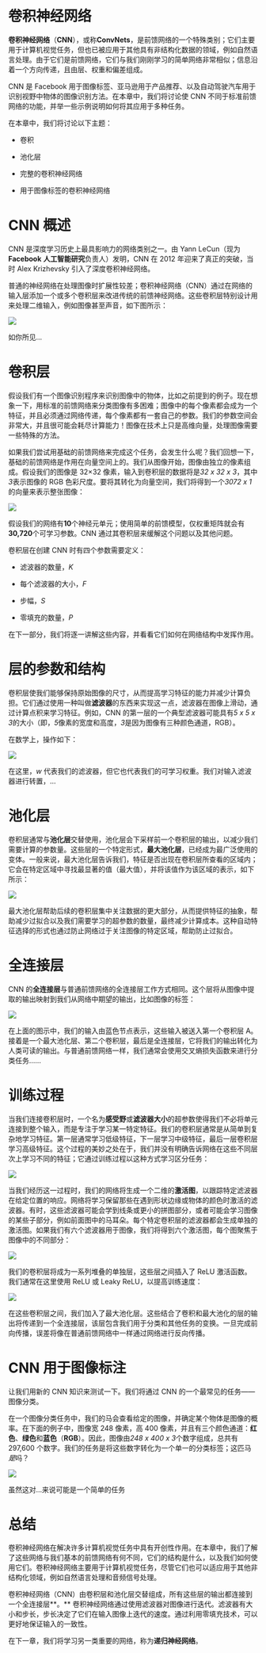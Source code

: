 # 卷积神经网络

**卷积神经网络**（**CNN**），或称**ConvNets**，是前馈网络的一个特殊类别；它们主要用于计算机视觉任务，但也已被应用于其他具有非结构化数据的领域，例如自然语言处理。由于它们是前馈网络，它们与我们刚刚学习的简单网络非常相似；信息沿着一个方向传递，且由层、权重和偏差组成。

CNN 是 Facebook 用于图像标签、亚马逊用于产品推荐、以及自动驾驶汽车用于识别视野中物体的图像识别方法。在本章中，我们将讨论使 CNN 不同于标准前馈网络的功能，并举一些示例说明如何将其应用于多种任务。

在本章中，我们将讨论以下主题：

+   卷积

+   池化层

+   完整的卷积神经网络

+   用于图像标签的卷积神经网络

# CNN 概述

CNN 是深度学习历史上最具影响力的网络类别之一。由 Yann LeCun（现为**Facebook** **人工智能研究**负责人）发明，CNN 在 2012 年迎来了真正的突破，当时 Alex Krizhevsky 引入了深度卷积神经网络。

普通的神经网络在处理图像时扩展性较差；卷积神经网络（CNN）通过在网络的输入层添加一个或多个卷积层来改进传统的前馈神经网络。这些卷积层特别设计用来处理二维输入，例如图像甚至声音，如下图所示：

![](img/1fb7dbc0-ba45-4829-a8ca-222b42a22d13.png)

如你所见...

# 卷积层

假设我们有一个图像识别程序来识别图像中的物体，比如之前提到的例子。现在想象一下，用标准的前馈网络来分类图像有多困难；图像中的每个像素都会成为一个特征，并且必须通过网络传递，每个像素都有一套自己的参数。我们的参数空间会非常大，并且很可能会耗尽计算能力！图像在技术上只是高维向量，处理图像需要一些特殊的方法。

如果我们尝试用基础的前馈网络来完成这个任务，会发生什么呢？我们回想一下，基础的前馈网络是作用在向量空间上的。我们从图像开始，图像由独立的像素组成。假设我们的图像是 32×32 像素，输入到卷积层的数据将是*32 x 32 x 3*，其中*3*表示图像的 RGB 色彩尺度。要将其转化为向量空间，我们将得到一个*3072 x 1*的向量来表示整张图像：

![](img/a32d2a13-e0b9-4a6a-aaf0-49bad075facb.png)

假设我们的网络有**10**个神经元单元；使用简单的前馈模型，仅权重矩阵就会有**30,720**个可学习参数。CNN 通过其卷积层来缓解这个问题以及其他问题。

卷积层在创建 CNN 时有四个参数需要定义：

+   滤波器的数量，*K*

+   每个滤波器的大小，*F*

+   步幅，*S*

+   零填充的数量，*P*

在下一部分，我们将逐一讲解这些内容，并看看它们如何在网络结构中发挥作用。

# 层的参数和结构

卷积层使我们能够保持原始图像的尺寸，从而提高学习特征的能力并减少计算负担。它们通过使用一种叫做**滤波器**的东西来实现这一点，滤波器在图像上滑动，通过计算点积来学习特征。例如，CNN 的第一层的一个典型滤波器可能具有*5 x 5 x 3*的大小（即，*5*像素的宽度和高度，*3*是因为图像有三种颜色通道，RGB）。

在数学上，操作如下：

![](img/0c5e4230-d491-4f74-864f-ed054c9ad84d.png)

在这里，*w* 代表我们的滤波器，但它也代表我们的可学习权重。我们对输入滤波器进行转置，...

# 池化层

卷积层通常与**池化层**交替使用，池化层会下采样前一个卷积层的输出，以减少我们需要计算的参数量。这些层的一个特定形式，**最大池化层**，已经成为最广泛使用的变体。一般来说，最大池化层告诉我们，特征是否出现在卷积层所查看的区域内；它会在特定区域中寻找最显著的值（最大值），并将该值作为该区域的表示，如下所示：

![](img/bafe3b38-c671-4e75-be57-9325252498a3.png)

最大池化层帮助后续的卷积层集中关注数据的更大部分，从而提供特征的抽象，帮助减少过拟合以及我们需要学习的超参数的数量，最终减少计算成本。这种自动特征选择的形式也通过防止网络过于关注图像的特定区域，帮助防止过拟合。

# 全连接层

CNN 的**全连接层**与普通前馈网络的全连接层工作方式相同。这个层将从图像中提取的输出映射到我们从网络中期望的输出，比如图像的标签：

![](img/85b80730-0f00-4d28-b8c2-df0383730a18.png)

在上面的图示中，我们的输入由蓝色节点表示，这些输入被送入第一个卷积层 A。接着是一个最大池化层、第二个卷积层，最后是全连接层，它将我们的输出转化为人类可读的输出。与普通前馈网络一样，我们通常会使用交叉熵损失函数来进行分类任务……

# 训练过程

当我们连接卷积层时，一个名为**感受野**或**滤波器大小**的超参数使得我们不必将单元连接到整个输入，而是专注于学习某一特定特征。我们的卷积层通常是从简单到复杂地学习特征。第一层通常学习低级特征，下一层学习中级特征，最后一层卷积层学习高级特征。这个过程的美妙之处在于，我们并没有明确告诉网络在这些不同层次上学习不同的特征；它通过训练过程以这种方式学习区分任务：

![](img/0da64743-509a-4be8-9549-0a7674c648a7.png)

当我们经历这一过程时，我们的网络将生成一个二维的**激活图**，以跟踪特定滤波器在给定位置的响应。网络将学习保留那些在遇到形状边缘或物体的颜色时激活的滤波器。有时，这些滤波器可能会学到线条或更小的拼图部分，或者可能会学习图像的某些子部分，例如前面图中的马耳朵。每个特定卷积层的滤波器都会生成单独的激活图。如果我们有六个滤波器用于图像，我们将得到六个激活图，每个图聚焦于图像中的不同部分：

![](img/eb448261-bb5d-4ba1-baf7-0be7192fabde.png)

我们的卷积层将成为一系列堆叠的单独层，这些层之间插入了 ReLU 激活函数。我们通常在这里使用 ReLU 或 Leaky ReLU，以提高训练速度：

![](img/d584ec46-dcf8-44f0-a354-6530ad4f89b8.png)

在这些卷积层之间，我们加入了最大池化层。这些结合了卷积和最大池化的层的输出将传递到一个全连接层，该层包含我们用于分类和其他任务的变换。一旦完成前向传播，误差将像在普通前馈网络中一样通过网络进行反向传播。

# CNN 用于图像标注

让我们用新的 CNN 知识来测试一下。我们将通过 CNN 的一个最常见的任务——图像分类。

在一个图像分类任务中，我们的马会查看给定的图像，并确定某个物体是图像的概率。在下面的例子中，图像宽 248 像素，高 400 像素，并且有三个颜色通道：**红色**、**绿色**和**蓝色**（**RGB**）。因此，图像由*248 x 400 x 3*个数字组成，总共有 297,600 个数字。我们的任务是将这些数字转化为一个单一的分类标签；这匹马*是*吗？

![](img/2e8f3d14-79ff-4a59-906d-b3c7be0c51ff.png)

虽然这对...来说可能是一个简单的任务

# 总结

卷积神经网络在解决许多计算机视觉任务中具有开创性作用。在本章中，我们了解了这些网络与我们基本的前馈网络有何不同，它们的结构是什么，以及我们如何使用它们。卷积神经网络主要用于计算机视觉任务，尽管它们也可以适应用于其他非结构化领域，例如自然语言处理和音频信号处理。

卷积神经网络（CNN）由卷积层和池化层交替组成，所有这些层的输出都连接到一个全连接层**。** 卷积神经网络通过使用滤波器对图像进行迭代。滤波器有大小和步长，步长决定了它们在输入图像上迭代的速度。通过利用零填充技术，可以更好地保证输入的一致性。

在下一章，我们将学习另一类重要的网络，称为**递归神经网络**。
